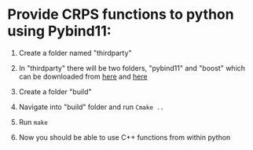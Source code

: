 # Provide CRPS functions to python using Pybind11:

1. Create a folder named "thirdparty" 

2. In "thirdparty" there will be two folders, "pybind11" and "boost" which can be downloaded from [here](https://github.com/pybind/pybind11) and [here](https://www.boost.org/users/download/)

3. Create a folder "build"

4. Navigate into "build" folder and run `Cmake ..`

5. Run `make`

6. Now you should be able to use C++ functions from within python

